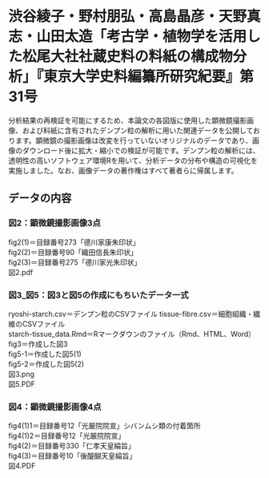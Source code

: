 # **渋谷綾子・野村朋弘・高島晶彦・天野真志・山田太造「考古学・植物学を活用した松尾大社社蔵史料の料紙の構成物分析」『東京大学史料編纂所研究紀要』第31号**  

分析結果の再検証を可能にするため、本論文の各図版に使用した顕微鏡撮影画像、および料紙に含有されたデンプン粒の解析に用いた関連データを公開しております。顕微鏡の撮影画像は改変を行っていないオリジナルのデータであり、画像のダウンロード後に拡大・縮小での検証が可能です。デンプン粒の解析には、透明性の高いソフトウェア環境Rを用いて、分析データの分布や構造の可視化を実施しました。なお、画像データの著作権はすべて著者らに帰属します。  

## データの内容

### 図2：顕微鏡撮影画像3点  

fig2(1)＝目録番号273「德川家康朱印状」  
fig2(2)＝目録番号90「織田信長朱印状」  
fig2(3)＝目録番号275「德川家光朱印状」  
図2.pdf  

### 図3_図5：図3と図5の作成にもちいたデータ一式  

ryoshi-starch.csv＝デンプン粒のCSVファイル
tissue-fibre.csv＝細胞組織・繊維のCSVファイル  
starch-tissue_data.Rmd＝Rマークダウンのファイル（Rmd、HTML、Word）  
fig3＝作成した図3  
fig5-1＝作成した図5(1)  
fig5-2＝作成した図5(2)  
図3.png  
図5.PDF  

### 図4：顕微鏡撮影画像4点  

fig4(1)1＝目録番号12「光厳院院宣」シバンムシ類の付着箇所  
fig4(1)2＝目録番号12「光厳院院宣」  
fig4(2)＝目録番号330「仁孝天皇綸旨」  
fig4(3)＝目録番号10「後醍醐天皇綸旨」  
図4.PDF
